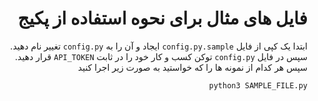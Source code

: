 
<div dir="rtl">

# فایل های مثال برای نحوه استفاده از پکیج


ابتدا یک کپی از فایل `config.py.sample` ایجاد و آن را به `config.py` تغییر نام دهید.
سپس در فایل `config.py` توکن کسب و کار خود را در ثابت `API_TOKEN` قرار دهید.
سپس هر کدام از نمونه ها را که خواستید به صورت زیر اجرا کنید

`python3 SAMPLE_FILE.py`

</div>